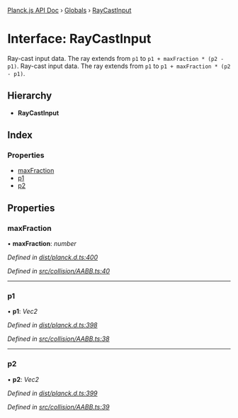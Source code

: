 [Planck.js API Doc](../README.md) › [Globals](../globals.md) › [RayCastInput](raycastinput.md)

# Interface: RayCastInput

Ray-cast input data. The ray extends from `p1` to `p1 + maxFraction * (p2 - p1)`.
Ray-cast input data. The ray extends from `p1` to `p1 + maxFraction * (p2 - p1)`.

## Hierarchy

* **RayCastInput**

## Index

### Properties

* [maxFraction](raycastinput.md#maxfraction)
* [p1](raycastinput.md#p1)
* [p2](raycastinput.md#p2)

## Properties

###  maxFraction

• **maxFraction**: *number*

*Defined in [dist/planck.d.ts:400](https://github.com/shakiba/planck.js/blob/6a5d3be/dist/planck.d.ts#L400)*

*Defined in [src/collision/AABB.ts:40](https://github.com/shakiba/planck.js/blob/6a5d3be/src/collision/AABB.ts#L40)*

___

###  p1

• **p1**: *Vec2*

*Defined in [dist/planck.d.ts:398](https://github.com/shakiba/planck.js/blob/6a5d3be/dist/planck.d.ts#L398)*

*Defined in [src/collision/AABB.ts:38](https://github.com/shakiba/planck.js/blob/6a5d3be/src/collision/AABB.ts#L38)*

___

###  p2

• **p2**: *Vec2*

*Defined in [dist/planck.d.ts:399](https://github.com/shakiba/planck.js/blob/6a5d3be/dist/planck.d.ts#L399)*

*Defined in [src/collision/AABB.ts:39](https://github.com/shakiba/planck.js/blob/6a5d3be/src/collision/AABB.ts#L39)*
